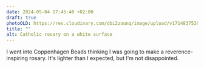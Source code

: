 ```yaml
---
date: 2024-05-04 17:45:40 +02:00
draft: true
photoOLD: https://res.cloudinary.com/dbi2zounq/image/upload/v1714837539/jpj5zzlrvddtjkfyueam.jpg
title: ""
alt: Catholic rosary on a white surface
---
```


I went into Coppenhagen Beads thinking I was going to make a reverence-inspiring rosary. It's lighter than I expected, but I'm not disappointed.
